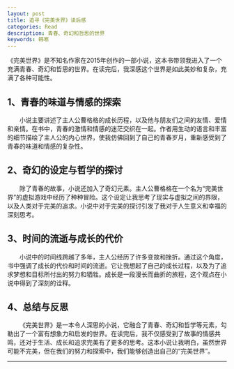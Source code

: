 ```yaml
---
layout: post
title: 追寻《完美世界》读后感
categories: Read
description: 青春、奇幻和哲思的世界
keywords: 韩寒
---
```


《完美世界》是不知名作家在2015年创作的一部小说，这本书带领我进入了一个充满青春、奇幻和哲思的世界。在读完后，我深感这个世界是如此美妙和复杂，充满了各种可能性。

## 1、青春的味道与情感的探索

&emsp;&emsp;小说主要讲述了主人公曹格格的成长历程，以及他与朋友们之间的友情、爱情和亲情。在书中，青春的激情和情感的迷茫交织在一起。作者用生动的语言和丰富的细节描绘了主人公的内心世界，使我仿佛回到了自己的青春岁月，重新感受到了青春的味道和情感的复杂性。

## 2、奇幻的设定与哲学的探讨

&emsp;&emsp;除了青春的故事，小说还加入了奇幻元素。主人公曹格格在一个名为“完美世界”的虚拟游戏中经历了种种冒险。这个设定让我思考了现实与虚拟之间的界限，以及人类对于完美的追求。小说中对于完美的探讨引发了我对于人生意义和幸福的深刻思考。

## 3、时间的流逝与成长的代价

&emsp;&emsp;小说中的时间线跨越了多年，主人公经历了许多变故和挫折。通过这个角度，书中强调了成长的代价和时间的流逝。它让我想起了自己的成长过程，以及为了追求梦想和目标所付出的努力和牺牲。成长是一段漫长而曲折的旅程，这个观点在小说中得到了深刻的诠释。

## 4、总结与反思

&emsp;&emsp;《完美世界》是一本令人深思的小说，它融合了青春、奇幻和哲学等元素，勾勒出了一个富有想象力和启发的世界。在读完后，我不仅感受到了故事的情感共鸣，还对于生活、成长和追求完美有了更多的思考。这本小说让我明白，虽然世界可能不完美，但在我们的努力和探索中，我们能够创造出自己的“完美世界”。

--------



